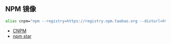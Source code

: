 

## NPM 镜像

```bash
alias cnpm="npm --registry=https://registry.npm.taobao.org --disturl=https://npm.taobao.org/dist"
```

* [CNPM](https://npm.taobao.org/)
* [npm star](https://www.npmjs.com/browse/star)

